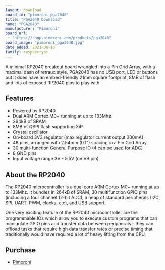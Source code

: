 ```yaml
---
layout: download
board_id: "pimoroni_pga2040"
title: "PGA2040 Download"
name: "PGA2040"
manufacturer: "Pimoroni"
board_url:
 - "https://shop.pimoroni.com/products/pga2040"
board_image: "pimoroni_pga2040.jpg"
date_added: 2021-06-10
family: raspberrypi
---
```


A minimal RP2040 breakout board wrangled into a Pin Grid Array, with a maximal dash of retraux style. PGA2040 has no USB port, LED or buttons but it does have an embed-friendly 21mm square footprint, 8MB of flash and lots of exposed RP2040 pins to play with.

## Features
* Powered by RP2040
* Dual ARM Cortex M0+ running at up to 133Mhz
* 264kB of SRAM
* 8MB of QSPI flash supporting XiP
* Crystal oscillator
* On-board 3V3 regulator (max regulator current output 300mA)
* 48 pins, arranged with 2.54mm (0.1") spacing in a Pin Grid Array
* 30 multi-function General Purpose IO (4 can be used for ADC)
* 8 GND pins
* Input voltage range 3V - 5.5V (on VB pin)

## About the RP2040
The RP2040 microcontroller is a dual core ARM Cortex M0+ running at up to 133Mhz. It bundles in 264kB of SRAM, 30 multifunction GPIO pins (including a four channel 12-bit ADC), a heap of standard peripherals (I2C, SPI, UART, PWM, clocks, etc), and USB support.

One very exciting feature of the RP2040 microcontroller are the programmable IOs which allow you to execute custom programs that can manipulate GPIO pins and transfer data between peripherals - they can offload tasks that require high data transfer rates or precise timing that traditionally would have required a lot of heavy lifting from the CPU.

## Purchase
* [Pimoroni](https://shop.pimoroni.com/products/pga2040)
